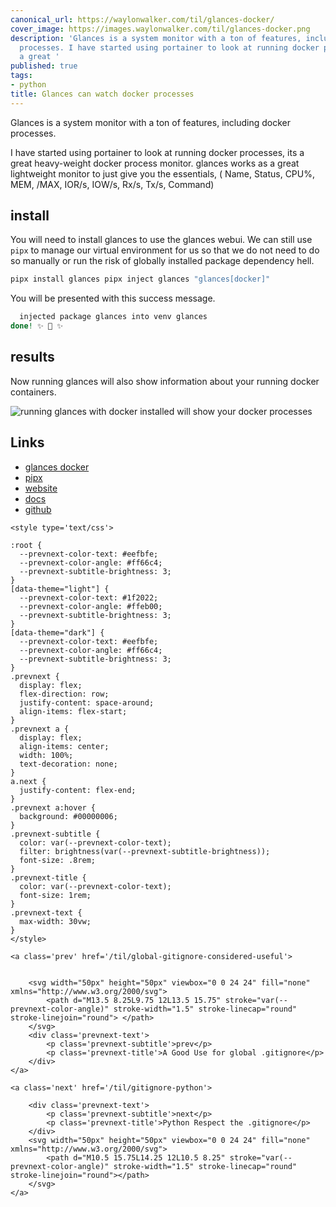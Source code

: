 ```yaml
---
canonical_url: https://waylonwalker.com/til/glances-docker/
cover_image: https://images.waylonwalker.com/til/glances-docker.png
description: 'Glances is a system monitor with a ton of features, including docker
  processes. I have started using portainer to look at running docker processes, its
  a great '
published: true
tags:
- python
title: Glances can watch docker processes
---
```


Glances is a system monitor with a ton of features, including docker processes.

I have started using portainer to look at running docker processes, its a great heavy-weight docker process monitor.  glances works as a great lightweight monitor to just give you the essentials, ( Name, Status, CPU%, MEM, /MAX, IOR/s, IOW/s, Rx/s, Tx/s, Command)

## install

You will need to install glances to use the glances webui.  We can still use
`pipx` to manage our virtual environment for us so that we do not need to do so
manually or run the risk of globally installed package dependency hell.

``` bash
pipx install glances pipx inject glances "glances[docker]"
```

You will be presented with this success message.

``` bash
  injected package glances into venv glances
done! ✨ 🌟 ✨
```

## results

Now running glances will also show information about your running docker containers.

![running glances with docker installed will show your docker processes](https://images.waylonwalker.com/glances-docker.png)


## Links

* [glances docker](https://glances.readthedocs.io/en/catest/docker.html)
* [pipx](https://pypa.github.io/pipx/)
* [website](https://nicolargo.github.io/glances/)
* [docs](https://glances.readthedocs.io/en/latest/index.html)
* [github](https://github.com/nicolargo/glances)
<div class='prevnext'>

    <style type='text/css'>

    :root {
      --prevnext-color-text: #eefbfe;
      --prevnext-color-angle: #ff66c4;
      --prevnext-subtitle-brightness: 3;
    }
    [data-theme="light"] {
      --prevnext-color-text: #1f2022;
      --prevnext-color-angle: #ffeb00;
      --prevnext-subtitle-brightness: 3;
    }
    [data-theme="dark"] {
      --prevnext-color-text: #eefbfe;
      --prevnext-color-angle: #ff66c4;
      --prevnext-subtitle-brightness: 3;
    }
    .prevnext {
      display: flex;
      flex-direction: row;
      justify-content: space-around;
      align-items: flex-start;
    }
    .prevnext a {
      display: flex;
      align-items: center;
      width: 100%;
      text-decoration: none;
    }
    a.next {
      justify-content: flex-end;
    }
    .prevnext a:hover {
      background: #00000006;
    }
    .prevnext-subtitle {
      color: var(--prevnext-color-text);
      filter: brightness(var(--prevnext-subtitle-brightness));
      font-size: .8rem;
    }
    .prevnext-title {
      color: var(--prevnext-color-text);
      font-size: 1rem;
    }
    .prevnext-text {
      max-width: 30vw;
    }
    </style>
    
    <a class='prev' href='/til/global-gitignore-considered-useful'>
    

        <svg width="50px" height="50px" viewbox="0 0 24 24" fill="none" xmlns="http://www.w3.org/2000/svg">
            <path d="M13.5 8.25L9.75 12L13.5 15.75" stroke="var(--prevnext-color-angle)" stroke-width="1.5" stroke-linecap="round" stroke-linejoin="round"> </path>
        </svg>
        <div class='prevnext-text'>
            <p class='prevnext-subtitle'>prev</p>
            <p class='prevnext-title'>A Good Use for global .gitignore</p>
        </div>
    </a>
    
    <a class='next' href='/til/gitignore-python'>
    
        <div class='prevnext-text'>
            <p class='prevnext-subtitle'>next</p>
            <p class='prevnext-title'>Python Respect the .gitignore</p>
        </div>
        <svg width="50px" height="50px" viewbox="0 0 24 24" fill="none" xmlns="http://www.w3.org/2000/svg">
            <path d="M10.5 15.75L14.25 12L10.5 8.25" stroke="var(--prevnext-color-angle)" stroke-width="1.5" stroke-linecap="round" stroke-linejoin="round"></path>
        </svg>
    </a>
  </div>